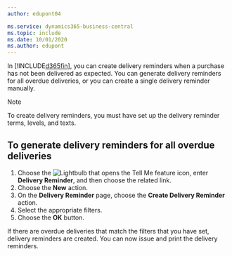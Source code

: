 ```yaml
---
author: edupont04

ms.service: dynamics365-business-central
ms.topic: include
ms.date: 10/01/2020
ms.author: edupont
---
```


In [!INCLUDE[d365fin](../../../includes/d365fin_md.md)], you can create delivery reminders when a purchase has not been delivered as expected. You can generate delivery reminders for all overdue deliveries, or you can create a single delivery reminder manually.  

> [!NOTE]  
> To create delivery reminders, you must have set up the delivery reminder terms, levels, and texts.  

## To generate delivery reminders for all overdue deliveries  

1. Choose the ![Lightbulb that opens the Tell Me feature](../../../media/ui-search/search_small.png "Tell me what you want to do") icon, enter **Delivery Reminder**, and then choose the related link.  
2. Choose the **New** action.  
3. On the **Delivery Reminder** page, choose the **Create Delivery Reminder** action.  
4. Select the appropriate filters.  
5. Choose the **OK** button.  

If there are overdue deliveries that match the filters that you have set, delivery reminders are created. You can now issue and print the delivery reminders.  
